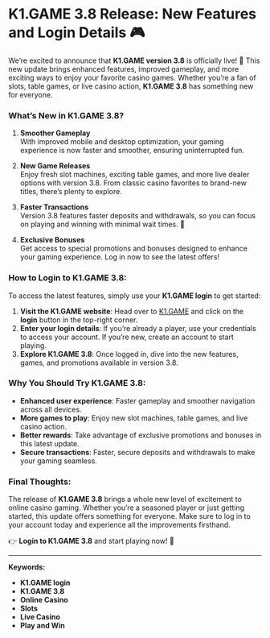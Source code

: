 # K1.GAME 3.8 Release: New Features and Login Details 🎮

We’re excited to announce that **K1.GAME version 3.8** is officially live! 🚀 This new update brings enhanced features, improved gameplay, and more exciting ways to enjoy your favorite casino games. Whether you’re a fan of slots, table games, or live casino action, **K1.GAME 3.8** has something new for everyone.

### **What’s New in K1.GAME 3.8?**

1. **Smoother Gameplay**  
   With improved mobile and desktop optimization, your gaming experience is now faster and smoother, ensuring uninterrupted fun.

2. **New Game Releases**  
   Enjoy fresh slot machines, exciting table games, and more live dealer options with version 3.8. From classic casino favorites to brand-new titles, there’s plenty to explore.

3. **Faster Transactions**  
   Version 3.8 features faster deposits and withdrawals, so you can focus on playing and winning with minimal wait times. 💸

4. **Exclusive Bonuses**  
   Get access to special promotions and bonuses designed to enhance your gaming experience. Log in now to see the latest offers!

### **How to Login to K1.GAME 3.8:**

To access the latest features, simply use your **K1.GAME login** to get started:

1. **Visit the K1.GAME website**: Head over to [K1.GAME](https://k1.game/?modal=ath&tab=signin) and click on the **login** button in the top-right corner.
2. **Enter your login details**: If you’re already a player, use your credentials to access your account. If you’re new, create an account to start playing.
3. **Explore K1.GAME 3.8**: Once logged in, dive into the new features, games, and promotions available in version 3.8.

### **Why You Should Try K1.GAME 3.8:**

- **Enhanced user experience**: Faster gameplay and smoother navigation across all devices.
- **More games to play**: Enjoy new slot machines, table games, and live casino action.
- **Better rewards**: Take advantage of exclusive promotions and bonuses in this latest update.
- **Secure transactions**: Faster, secure deposits and withdrawals to make your gaming seamless.

### **Final Thoughts:**

The release of **K1.GAME 3.8** brings a whole new level of excitement to online casino gaming. Whether you’re a seasoned player or just getting started, this update offers something for everyone. Make sure to log in to your account today and experience all the improvements firsthand. 

👉 **Login to K1.GAME 3.8** and start playing now! 🎰

---

**Keywords:**
- **K1.GAME login**
- **K1.GAME 3.8**
- **Online Casino**
- **Slots**
- **Live Casino**
- **Play and Win**
